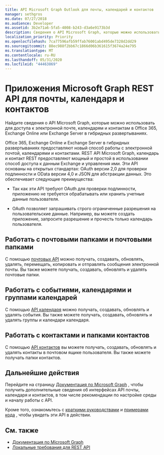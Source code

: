 ```yaml
---
title: API Microsoft Graph Outlook для почты, календарей и контактов
manager: sethgros
ms.date: 07/27/2018
ms.audience: Developer
ms.assetid: 3b2e71a6-5fa5-4008-b243-d3a6e9173b3d
description: Сведения о API Microsoft Graph, которые можно использовать для доступа к электронной почте, календарям и контактам в Office 365 или Exchange Online.
localization_priority: Priority
ms.openlocfilehash: 7ca77596afb59ffab76001abd495de7328d2dd29
ms.sourcegitcommit: 88ec988f2bb67c1866d06b361615f3674a24e795
ms.translationtype: MT
ms.contentlocale: ru-RU
ms.lasthandoff: 05/31/2020
ms.locfileid: "44463869"
---
```

# <a name="microsoft-graph-rest-apis-for-mail-calendars-and-contacts"></a>Приложения Microsoft Graph REST API для почты, календаря и контактов

Найдите сведения о API Microsoft Graph, которые можно использовать для доступа к электронной почте, календарям и контактам в Office 365, Exchange Online или Exchange Server в гибридных развертываниях.

Office 365, Exchange Online и Exchange Server в гибридных развертываниях предоставляют новый способ работы с электронной почтой, календарями и контактами. REST API Microsoft Graph, календарь и контакт REST предоставляют мощный и простой в использовании способ доступа к данным Exchange и управления ими. Эти API основаны на открытых стандартах: OAuth версии 2,0 для проверки подлинности и OData версии 4,0 и JSON для абстракции данных. Это обеспечивает следующие преимущества:

- Так как эти API требуют OAuth для проверки подлинности, приложению не требуется обрабатывать или хранить учетные данные пользователя.

- OAuth позволяет запрашивать строго ограниченные разрешения на пользовательские данные. Например, вы можете создать приложение, запросите разрешение и прочесть только календарь пользователя.

## <a name="work-with-email-and-mail-folders"></a>Работать с почтовыми папками и почтовыми папками

С помощью [почтовых API](https://developer.microsoft.com/graph/docs/concepts/outlook-mail-concept-overview) можно получать, создавать, обновлять, удалять, перемещать, копировать и отправлять сообщения электронной почты. Вы также можете получать, создавать, обновлять и удалять почтовые папки. 
  
## <a name="work-with-events-calendars-and-calendar-groups"></a>Работать с событиями, календарями и группами календарей

С помощью [API календаря](https://developer.microsoft.com/graph/docs/concepts/outlook-calendar-concept-overview) можно получать, создавать, обновлять и удалять события. Вы также можете получать, создавать, обновлять и удалять группы и календари календаря. 
  
## <a name="work-with-contacts-and-contact-folders"></a>Работать с контактами и папками контактов

С помощью [API контактов](https://developer.microsoft.com/graph/docs/concepts/outlook-contacts-concept-overview) вы можете получать, создавать, обновлять и удалять контакты в почтовом ящике пользователя. Вы также можете получать папки контактов. 
  
## <a name="next-steps"></a>Дальнейшие действия

Перейдите на страницу [Документация по Microsoft Graph](https://developer.microsoft.com/graph/docs/concepts/overview) , чтобы получить дополнительные сведения об интерфейсах API почты, календаря и контактов, в том числе рекомендации по настройке среды и началу работы с API. 

Кроме того, ознакомьтесь с [краткими руководствами](https://developer.microsoft.com/graph/quick-start) и [примерами кода](https://developer.microsoft.com/office/gallery/?filterBy=Samples,Microsoft%20Graph) , чтобы увидеть эти API в действии. 
  
## <a name="see-also"></a>См. также

- [Документация по Microsoft Graph](https://developer.microsoft.com/graph/docs/concepts/overview)   
- [Локальные требования для REST API](https://blogs.technet.microsoft.com/exchange/2016/09/26/on-premises-architectural-requirements-for-the-rest-api)   

